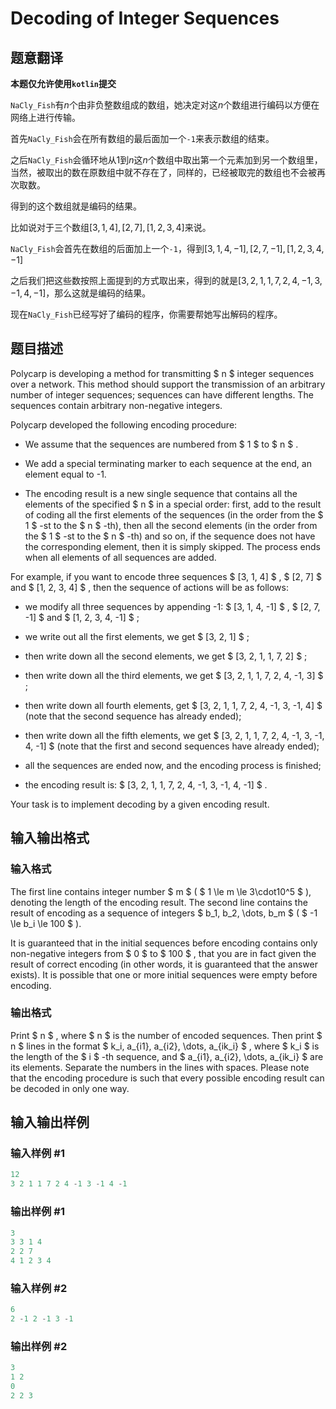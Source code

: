 # Decoding of Integer Sequences

## 题意翻译

**本题仅允许使用`kotlin`提交**

`NaCly_Fish`有$n$个由非负整数组成的数组，她决定对这$n$个数组进行编码以方便在网络上进行传输。

首先`NaCly_Fish`会在所有数组的最后面加一个`-1`来表示数组的结束。

之后`NaCly_Fish`会循环地从$1$到$n$这$n$个数组中取出第一个元素加到另一个数组里，当然，被取出的数在原数组中就不存在了，同样的，已经被取完的数组也不会被再次取数。

得到的这个数组就是编码的结果。

比如说对于三个数组$[3,1,4],[2,7],[1,2,3,4]$来说。

`NaCly_Fish`会首先在数组的后面加上一个`-1`，得到$[3,1,4,−1],[2,7,−1],[1,2,3,4,−1]$

之后我们把这些数按照上面提到的方式取出来，得到的就是$[3,2,1,1,7,2,4,−1,3,−1,4,−1]$，那么这就是编码的结果。

现在`NaCly_Fish`已经写好了编码的程序，你需要帮她写出解码的程序。

## 题目描述

Polycarp is developing a method for transmitting $ n $ integer sequences over a network. This method should support the transmission of an arbitrary number of integer sequences; sequences can have different lengths. The sequences contain arbitrary non-negative integers.

Polycarp developed the following encoding procedure:

- We assume that the sequences are numbered from $ 1 $ to $ n $ .

- We add a special terminating marker to each sequence at the end, an element equal to -1.

- The encoding result is a new single sequence that contains all the elements of the specified $ n $ in a special order: first, add to the result of coding all the first elements of the sequences (in the order from the $ 1 $ -st to the $ n $ -th), then all the second elements (in the order from the $ 1 $ -st to the $ n $ -th) and so on, if the sequence does not have the corresponding element, then it is simply skipped. The process ends when all elements of all sequences are added.

For example, if you want to encode three sequences $ [3, 1, 4] $ , $ [2, 7] $ and $ [1, 2, 3, 4] $ , then the sequence of actions will be as follows:

- we modify all three sequences by appending -1: $ [3, 1, 4, -1] $ , $ [2, 7, -1] $ and $ [1, 2, 3, 4, -1] $ ;

- we write out all the first elements, we get $ [3, 2, 1] $ ;

- then write down all the second elements, we get $ [3, 2, 1, 1, 7, 2] $ ;

- then write down all the third elements, we get $ [3, 2, 1, 1, 7, 2, 4, -1, 3] $ ;

- then write down all fourth elements, get $ [3, 2, 1, 1, 7, 2, 4, -1, 3, -1, 4] $ (note that the second sequence has already ended);

- then write down all the fifth elements, we get $ [3, 2, 1, 1, 7, 2, 4, -1, 3, -1, 4, -1] $ (note that the first and second sequences have already ended);

- all the sequences are ended now, and the encoding process is finished;

- the encoding result is: $ [3, 2, 1, 1, 7, 2, 4, -1, 3, -1, 4, -1] $ .

Your task is to implement decoding by a given encoding result.

## 输入输出格式

### 输入格式

The first line contains integer number $ m $ ( $ 1 \le m \le 3\cdot10^5 $ ), denoting the length of the encoding result. The second line contains the result of encoding as a sequence of integers $ b_1, b_2, \dots, b_m $ ( $ -1 \le b_i \le 100 $ ).

It is guaranteed that in the initial sequences before encoding contains only non-negative integers from $ 0 $ to $ 100 $ , that you are in fact given the result of correct encoding (in other words, it is guaranteed that the answer exists). It is possible that one or more initial sequences were empty before encoding.

### 输出格式

Print $ n $ , where $ n $ is the number of encoded sequences. Then print $ n $ lines in the format $ k_i, a_{i1}, a_{i2}, \dots, a_{ik_i} $ , where $ k_i $ is the length of the $ i $ -th sequence, and $ a_{i1}, a_{i2}, \dots, a_{ik_i} $ are its elements. Separate the numbers in the lines with spaces. Please note that the encoding procedure is such that every possible encoding result can be decoded in only one way.

## 输入输出样例

### 输入样例 #1

```cpp
12
3 2 1 1 7 2 4 -1 3 -1 4 -1

```
### 输出样例 #1

```cpp
3
3 3 1 4
2 2 7
4 1 2 3 4

```
### 输入样例 #2

```cpp
6
2 -1 2 -1 3 -1

```
### 输出样例 #2

```cpp
3
1 2
0
2 2 3

```
